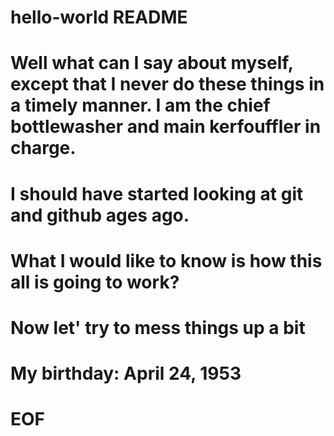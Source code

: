 # hello-world README
#
# Well what can I say about myself, except that I never do these things in a timely manner.  I am the chief bottlewasher and main kerfouffler in charge.
# I should have started looking at git and github ages ago.
#
# What I would like to know is how this all is going to work?
#
# Now let' try to mess things up a bit
# My birthday: April 24, 1953
# EOF
